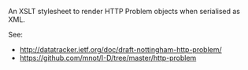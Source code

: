 An XSLT stylesheet to render HTTP Problem objects when serialised as XML.

See:
* http://datatracker.ietf.org/doc/draft-nottingham-http-problem/
* https://github.com/mnot/I-D/tree/master/http-problem
